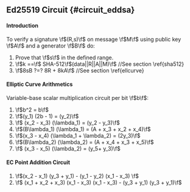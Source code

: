 ## Ed25519 Circuit {#circuit_eddsa}
#### Introduction

To verify a signature \f$(R,s)\f$ on message \f$M\f$ using public key \f$A\f$ and a generator \f$B\f$ do:
1. Prove that \f$s\f$ in the defined range.
2. \f$k ==\f$ SHA-512\f$(data||R||A||M)\f$ //See section \ref{sha512}
3. \f$8sB ?=? 8R + 8kA\f$ //See section \ref{ellcurve}

#### Elliptic Curve Arithmetics
Variable-base scalar multiplication circuit per bit \f$b\f$:
1. \f$b^2 = b\f$
2. \f$(y_1)  (2b - 1) = (y_2)\f$
3. \f$ (x_2 - x_3)  (\lambda_1) = (y_2 - y_3)\f$ 
4. \f$(B\lambda_1)  (\lambda_1) = (A + x_3 + x_2 + x_4)\f$ 
5. \f$(x_3 - x_4)  (\lambda_1 + \lambda_2) = (2y_3)\f$ 
6. \f$(B\lambda_2)  (\lambda_2) = (A + x_4 + x_3 + x_5)\f$
7. \f$ (x_3 - x_5)  (\lambda_2) = (y_5+ y_3)\f$

#### EC Point Addition Circuit

1. \f$(x_2 - x_1)  (y_3 + y_1) - (y_1 - y_2)  (x_1 - x_3) \f$
2. \f$ (x_1 + x_2 + x_3)  (x_1 - x_3)  (x_1 - x_3) - (y_3 + y_1)  (y_3 + y_1)\f$